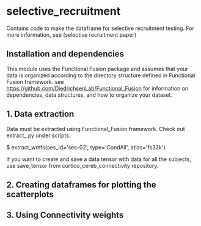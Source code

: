 # selective_recruitment

Contains code to make the dataframe for selective recruitment testing.
For more information, see (selective recruitment paper)

## Installation and dependencies
This module uses the Functional Fusion package and assumes that your data is organized according to the directory structure defined in Functional Fusion framework.
see https://github.com/DiedrichsenLab/Functional_Fusion for information on dependencies, data structures, and how to organize your dataset.

## 1. Data extraction
Data must be extracted using Functional_Fusion framework. 
Check out extract_<dataset>.py under scripts.

$ extract_wmfs(ses_id='ses-02', type='CondAll', atlas='fs32k')
  
If you want to create and save a data tensor with data for all the subjects, use save_tensor from cortico_cereb_connectivity repository.
 

## 2. Creating dataframes for plotting the scatterplots

## 3. Using Connectivity weights

##

